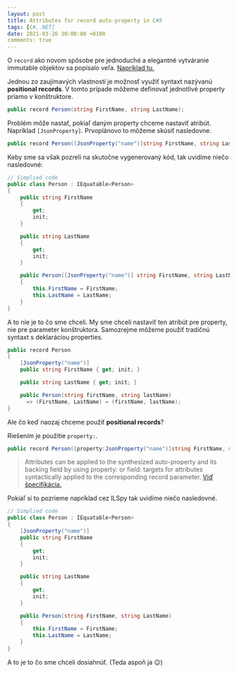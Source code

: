 ```yaml
---
layout: post
title: Attributes for record auto-property in C#9
tags: [C#,.NET]
date: 2021-03-26 30:00:00 +0100
comments: true
---
```


O `record` ako novom spôsobe pre jednoduché a elegantné vytváranie immutable objektov sa popísalo veľa. [Napríklad tu.](https://devblogs.microsoft.com/dotnet/c-9-0-on-the-record/)

Jednou zo zaujímavých vlastností je možnosť využiť syntaxt nazývanú **positional records**.
V tomto prípade môžeme definovať jednotlivé property priamo v konštruktore.

```csharp
public record Person(string FirstName, string LastName);
```

Problém môže nastať, pokiaľ daným property chceme nastaviť atribút. Napríklad `[JsonProperty]`.
Prvoplánovo to môžeme skúsiť nasledovne.

```csharp
public record Person([JsonProperty("name")]string FirstName, string LastName);
```

Keby sme sa však pozreli na skutočne vygenerovaný kód, tak uvidíme niečo nasledovné:

```csharp
// Simplied code 
public class Person : IEquatable<Person>
{
    public string FirstName
    {
        get;
        init;
    }

    public string LastName
    {
        get;
        init;
    }

    public Person([JsonProperty("name")] string FirstName, string LastName)
    {
        this.FirstName = FirstName;
        this.LastName = LastName;
    }
}
```

A to nie je to čo sme chceli. My sme chceli nastaviť ten atribút pre property, nie pre parameter konštruktora.
Samozrejme môžeme použiť tradičnú syntaxt s deklaráciou properties.

```csharp
public record Person
{
    [JsonProperty("name")]
    public string FirstName { get; init; } 

    public string LastName { get; init; }

    public Person(string firstName, string lastName) 
      => (FirstName, LastName) = (firstName, lastName);
}
```

Ale čo keď naozaj chceme použiť **positional records**?

Riešením je použitie `property:`.

```csharp
public record Person([property:JsonProperty("name")]string FirstName, string LastName);
```

> Attributes can be applied to the synthesized auto-property and its backing field by using property: or field: targets for attributes syntactically applied to the corresponding record parameter. [Viď špecifikácia.](https://docs.microsoft.com/en-us/dotnet/csharp/language-reference/proposals/csharp-9.0/records#properties)

Pokiaľ si to pozrieme napríklad cez ILSpy tak uvidíme niečo nasledovné.

```csharp
// Simplied code 
public class Person : IEquatable<Person>
{
    [JsonProperty("name")]
    public string FirstName
    {
        get;
        init;
    }

    public string LastName
    {
        get;
        init;
    }

    public Person(string FirstName, string LastName)
    {
        this.FirstName = FirstName;
        this.LastName = LastName;
    }
}
```

A to je to čo sme chceli dosiahnúť. (Teda aspoň ja 😉)